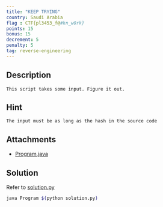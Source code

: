 ```yaml
---
title: "KEEP TRYING"
country: Saudi Arabia
flag : CTF{pl3453_f@#kn_w0rk}
points: 15
bonus: 15
decrement: 5
penalty: 5
tag: reverse-engineering
---
```


## Description

```
This script takes some input. Figure it out.
```

## Hint

```
The input must be as long as the hash in the source code
```

## Attachments

*   [Program.java](Program.java)

## Solution

Refer to [solution.py](solution.py)

```bash
java Program $(python solution.py)
```
